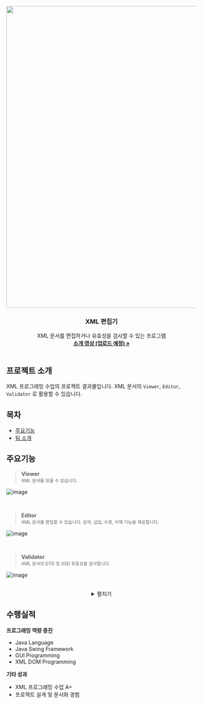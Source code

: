 <p align="center">
  <img width="800px" src="https://user-images.githubusercontent.com/60598051/175308080-b65cc981-9c8d-4986-bc26-8ca808b3c98f.png">
</p>

<h3 align="center">XML 편집기</h3>

<p align="center">
  XML 문서를 편집하거나 유효성을 검사할 수 있는 프로그램 
  <br>
  <a href=""><strong>소개 영상 (업로드 예정) »</strong></a>
  <br>
  <br>
</p>


## 프로젝트 소개

XML 프로그래밍 수업의 프로젝트 결과물입니다. XML 문서의 `Viewer`, `Editor`, `Validator` 로 활용할 수 있습니다.


## 목차

- [주요기능](#주요기능)
- [팀 소개](#아니이게외않되-팀)


## 주요기능

> **Viewer**  
> <sub>XML 문서를 읽을 수 있습니다.</sub>  

![image](https://user-images.githubusercontent.com/60598051/175308552-76828c49-c6e0-4d87-943d-adae82981dcb.png)

<br>

<!--
![image](https://user-images.githubusercontent.com/60598051/175280041-9e9916d6-ec69-4666-8da3-b180fc23627c.png)
-->

> **Editor**  
> <sub>XML 문서를 편집할 수 있습니다. 검색, 삽입, 수정, 삭제 기능을 제공합니다.</sub> 

![image](https://user-images.githubusercontent.com/60598051/175309059-12aa125b-9807-4c46-b8e8-d2716812170b.png)

<br>

<!--
![image](https://user-images.githubusercontent.com/60598051/175279310-d5550607-f255-41e8-bdb8-245d3775fe99.png)
-->

> **Validator**  
> <sub>XML 문서의 DTD 및 XSD 유효성을 검사합니다.</sub>  

![image](https://user-images.githubusercontent.com/60598051/175309399-257f25f3-5668-4113-ab9c-d5e6930a8704.png)


<br>

<!--
![image](https://user-images.githubusercontent.com/60598051/175279566-c6498670-4ae1-4c24-bd21-c8e6232a9df2.png)
-->

<details align="center">
  <summary>펼치기</summary>
</details>

## 수행실적

**프로그래밍 역량 증진**
 - Java Language
 - Java Swing Framework
 - GUI Programming
 - XML DOM Programming

**기타 성과**
 - XML 프로그래밍 수업 A+
 - 프로젝트 설계 및 문서화 경험

